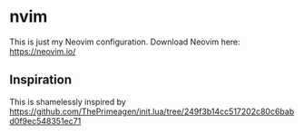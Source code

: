 # nvim
This is just my Neovim configuration. Download Neovim here: https://neovim.io/ 

## Inspiration
This is shamelessly inspired by https://github.com/ThePrimeagen/init.lua/tree/249f3b14cc517202c80c6babd0f9ec548351ec71
